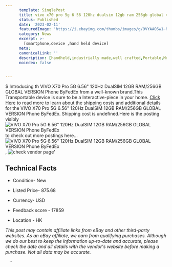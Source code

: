 ```yaml
---
      template: SinglePost
      title: vivo x70 pro 5g 6 56 120hz dualsim 12gb ram 256gb global version phone byfedex
      status: Published
      date: '2023-02-11'
      featuredImage: 'https://i.ebayimg.com/thumbs/images/g/9VYAAOSw1~NhSEhy/s-l225.jpg'
      category: News
      excerpt: >-
        [smartphone,device ,hand held device]
      meta:
      canonicalLink: ''
      description: [handheld,industrially made,well crafted,Portable,Mobile,Compact,Convenient,Lightweight,Maneuverable,Man-portable,Miniature,Carriable,Hand-held,Light,Holdable,Transportable,Mobile device,Pocket-sized,On-the-go,Wireless,Cordless,Compact size,Convenient size, smartphone,device ,hand held device]
      noindex: false
      

---
```

$
      Introducing th VIVO X70 Pro 5G 6.56" 120Hz DualSIM 12GB RAM/256GB  GLOBAL VERSION Phone ByFedEx from a well-known brand.This Transportable device  is sure to be a Interactive-piece in your home. [Click Here](https://www.ebay.com/itm/324807638290?hash=item4ba00b3d12%3Ag%3A9VYAAOSw1%7ENhSEhy&mkevt=1&mkcid=1&mkrid=711-53200-19255-0&campid=%253CePNCampaignId%253E&customid=%253CreferenceId%253E&toolid=10049) to read more to learn about the shipping costs and additional details for the VIVO X70 Pro 5G 6.56" 120Hz DualSIM 12GB RAM/256GB  GLOBAL VERSION Phone ByFedEx. Shipping cost is undefined.Here is the posting visibly ![VIVO X70 Pro 5G 6.56" 120Hz DualSIM 12GB RAM/256GB  GLOBAL VERSION Phone ByFedEx](https://i.ebayimg.com/thumbs/images/g/9VYAAOSw1~NhSEhy/s-l225.jpg) to check out more postings here... ![VIVO X70 Pro 5G 6.56" 120Hz DualSIM 12GB RAM/256GB  GLOBAL VERSION Phone ByFedEx](https://i.ebayimg.com/images/g/9VYAAOSw1~NhSEhy/s-l640.jpg), ![check vendor page]()'

      

 ## Technical Facts 



     
      

 - Condition- New 


      

 - Listed Price- 875.68 


      

 - Currency- USD 


      

 - Feedback score - 17859 


      

 - Location - HK 


      
      

 *_This post may contain affiliate links from eBay and other third-party websites. As an eBay affiliate, we earn from qualifying purchases. Although we do our best to keep the information up-to-date and accurate, please check the date and all details with the vendor's website before making a purchase. Not all data may be accurate._*




      -
